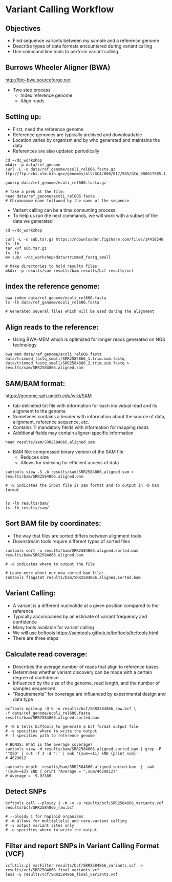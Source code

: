 # Variant Calling Workflow

## Objectives
* Find sequence variants between my sample and a reference genome
* Describe types of data formats encountered during variant calling
* Use command line tools to perform variant calling

## Burrows Wheeler Aligner (BWA)
http://bio-bwa.sourceforge.net

* Two step process
  * Index reference genome
  * Align reads
  
## Setting up:
* First, need the reference genome
* Reference genomes are typically archived and downloadable
* Location varies by organism and by who generated and maintains the data
* References are also updated periodically

```
cd ~/dc_workshop
mkdir -p data/ref_genome
curl -L -o data/ref_genome/ecoli_rel606.fasta.gz ftp://ftp.ncbi.nlm.nih.gov/genomes/all/GCA/000/017/985/GCA_000017985.1_ASM1798v1/GCA_000017985.1_ASM1798v1_genomic.fna.gz

gunzip data/ref_genome/ecoli_rel606.fasta.gz

# Take a peek at the file:
head data/ref_genome/ecoli_rel606.fasta
# Chromosome name followed by the name of the sequence
```

* Variant calling can be a time consuming process
* To help us run the next commands, we will work with a subset of the data we generated

```
cd ~/dc_workshop

curl -L -o sub.tar.gz https://ndownloader.figshare.com/files/14418248
ls -lh
tar xvf sub.tar.gz
ls -lh
mv sub/ ~/dc_workshop/data/trimmed_fastq_small

# Make directories to hold results files:
mkdir -p results/sam results/bam results/bcf results/vcf
```

## Index the reference genome:
```
bwa index data/ref_genome/ecoli_rel606.fasta
ls -lh data/ref_genome/ecoli_rel606.fasta

# Generated several files which will be used during the alignment
```

## Align reads to the reference:
* Using BWA-MEM which is optimized for longer reads generated on NGS technology
```
bwa mem data/ref_genome/ecoli_rel606.fasta data/trimmed_fastq_small/SRR2584866_1.trim.sub.fastq data/trimmed_fastq_small/SRR2584866_2.trim.sub.fastq > results/sam/SRR2584866.aligned.sam
```

## SAM/BAM format:
https://genome.sph.umich.edu/wiki/SAM
* tab-delimited txt file with information for each individual read and its alignment to the genome
* Sometimes contains a header with information about the source of data, alignment, reference sequence, etc.
* Contains 11 mandatory fields with information for mapping reads
* Additional fields may contain aligner-specific information
```
head results/sam/SRR2584866.aligned.sam
```
* BAM file: compressed binary version of the SAM file
  * Reduces size
  * Allows for indexing for efficient access of data

```
samtools view -S -b results/sam/SRR2584866.aligned.sam > results/bam/SRR2584866.aligned.bam

# -S indicates the input file is sam format and to output in -b bam format


ls -lh results/bam/
ls -lh results/sam/
```
## Sort BAM file by coordinates:
* The way that files are sorted differs between alignment tools
* Downstream tools require different types of sorted files
```
samtools sort -o results/bam/SRR2584866.aligned.sorted.bam results/bam/SRR2584866.aligned.bam

# -o indicates where to output the file

# Learn more about our new sorted bam file:
samtools flagstat results/bam/SRR2584866.aligned.sorted.bam
```

## Variant Calling:
* A variant is a different nucleotide at a given position compared to the reference
* Typically accompanied by an estimate of variant frequency and confidence
* Many tools available for variant calling
* We will use bcftools
https://samtools.github.io/bcftools/bcftools.html
* There are three steps

## Calculate read coverage:
* Describes the average number of reads that align to reference bases
* Determines whether variant discovery can be made with a certain degree of confidence
* Influenced by the size of the genome, read length, and the number of samples sequenced
* "Requirements" for coverage are influenced by experimental design and data type
```
bcftools mpileup -O b -o results/bcf/SRR2584866_raw.bcf \
-f data/ref_genome/ecoli_rel606.fasta results/bam/SRR2584866.aligned.sorted.bam 

# -O b tells bcftools to generate a bcf format output file
# -o specifies where to write the output
# -f specifies path to reference genome

# BONUS: What is the average coverage?
samtools view -H results/bam/SRR2584866.aligned.sorted.bam | grep -P '^@SQ' | cut -f 3 -d ':' | awk '{sum+=$1} END {print sum}'
# 4629812

samtools depth  results/bam/SRR2584866.aligned.sorted.bam  |  awk '{sum+=$3} END { print "Average = ",sum/4629812}'
# Average =  9.97389
```
## Detect SNPs
```
bcftools call --ploidy 1 -m -v -o results/bcf/SRR2584866_variants.vcf results/bcf/SRR2584866_raw.bcf

# --ploidy 1 for haploid organisms
# -m allows for multiallelic and rare-variant calling
# -v output variant sites only
# -o specifies where to write the output
```

## Filter and report SNPs in Variant Calling Format (VCF)
```
vcfutils.pl varFilter results/bcf/SRR2584866_variants.vcf  > results/vcf/SRR2584866_final_variants.vcf
less -S results/vcf/SRR2584866_final_variants.vcf
```





